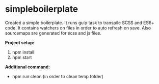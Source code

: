 # simpleboilerplate

Created a simple boilerplate. It runs gulp task to transpile SCSS and ES6+ code. It contains watchers on files in order to auto refresh on save. Also sourcemaps are generated for scss and js files.

**Project setup:**

1. npm install
2. npm start

**Additional command:**
* npm run clean (in order to clean temp folder)